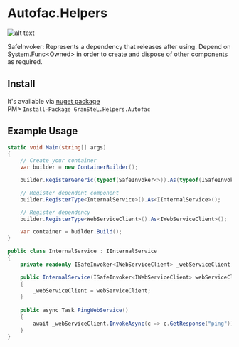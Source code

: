 Autofac.Helpers
================
![alt text](https://ci.appveyor.com/api/projects/status/bg07tb833tj2rmgu?svg=true "master branch status badge")

SafeInvoker:
Represents a dependency that releases after using.
Depend on System.Func<Owned<T>> in order to create and dispose of other components as required.

Install
-------
It's available via [nuget package](https://www.nuget.org/packages/GranSteL.Helpers.Autofac/)  
PM> `Install-Package GranSteL.Helpers.Autofac`

Example Usage
-------------
```csharp
static void Main(string[] args)
{
    // Create your container
    var builder = new ContainerBuilder();

    builder.RegisterGeneric(typeof(SafeInvoker<>)).As(typeof(ISafeInvoker<>)).SingleInstance();

    // Register dependent component
    builder.RegisterType<InternalService>().As<IInternalService>();

    // Register dependency
    builder.RegisterType<WebServiceClient>().As<IWebServiceClient>();

    var container = builder.Build();
}

public class InternalService : IInternalService
{
    private readonly ISafeInvoker<IWebServiceClient> _webServiceClient;

    public InternalService(ISafeInvoker<IWebServiceClient> webServiceClient)
    {
        _webServiceClient = webServiceClient;
    }
    
    public async Task PingWebService()
    {
        await _webServiceClient.InvokeAsync(c => c.GetResponse("ping"));
    }
}
```
